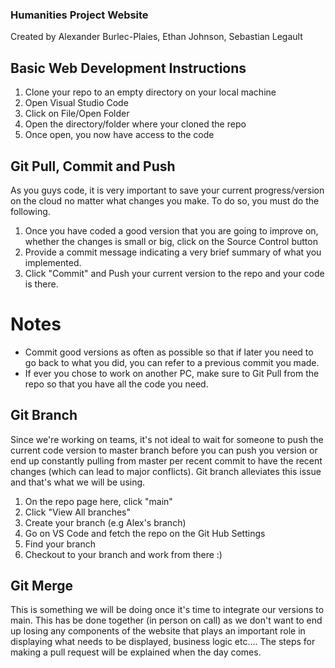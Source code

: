 ### Humanities Project Website
Created by Alexander Burlec-Plaies, Ethan Johnson, Sebastian Legault

## Basic Web Development Instructions 

1. Clone your repo to an empty directory on your local machine
2. Open Visual Studio Code
3. Click on File/Open Folder
4. Open the directory/folder where your cloned the repo
5. Once open, you now have access to the code


## Git Pull, Commit and Push
As you guys code, it is very important to save your current progress/version on the cloud no matter what changes you make. To do so,
you must do the following.

1. Once you have coded a good version that you are going to improve on, whether the changes is small or big, click on the Source Control button
2. Provide a commit message indicating a very brief summary of what you implemented.
3. Click "Commit" and Push your current version to the repo and your code is there.

# Notes
- Commit good versions as often as possible so that if later you need to go back to what you did, you can refer to a previous commit you made.
- If ever you chose to work on another PC, make sure to Git Pull from the repo so that you have all the code you need.



## Git Branch
Since we're working on teams, it's not ideal to wait for someone to push the current code version to master branch before you can push you version or
end up constantly pulling from master per recent commit to have the recent changes (which can lead to major conflicts). Git branch alleviates this issue and 
that's what we will be using.

1. On the repo page here, click "main"
2. Click "View All branches"
3. Create your branch (e.g Alex's branch)
4. Go on VS Code and fetch the repo on the Git Hub Settings
5. Find your branch
6. Checkout to your branch and work from there :)


## Git Merge
This is something we will be doing once it's time to integrate our versions to main. This has be done together (in person on call) as we don't want
to end up losing any components of the website that plays an important role in displaying what needs to be displayed, business logic etc.... 
The steps for making a pull request will be explained when the day comes.



   
